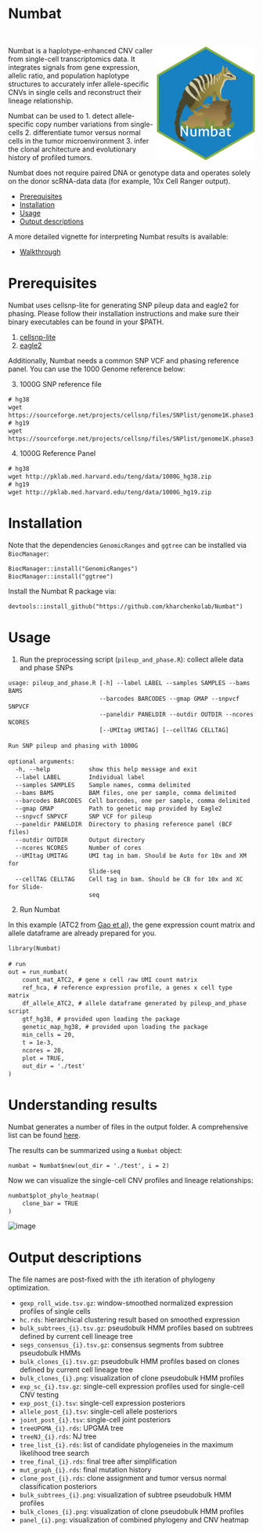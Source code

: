 # Numbat

<!-- badges: start -->

[![<kharchenkolab>](https://circleci.com/gh/kharchenkolab/Numbat.svg?style=svg)](https://app.circleci.com/pipelines/github/kharchenkolab/Numbat)
  
<!-- badges: end -->

<img src="logo.png" align="right" width="200">

Numbat is a haplotype-enhanced CNV caller from single-cell transcriptomics data. It integrates signals from gene expression, allelic ratio, and population haplotype structures to accurately infer allele-specific CNVs in single cells and reconstruct their lineage relationship. 

Numbat can be used to 1. detect allele-specific copy number variations from single-cells 2. differentiate tumor versus normal cells in the tumor microenvironment 3. infer the clonal architecture and evolutionary history of profiled tumors. 

Numbat does not require paired DNA or genotype data and operates solely on the donor scRNA-data data (for example, 10x Cell Ranger output).

- [Prerequisites](#prerequisites)
- [Installation](#installation)
- [Usage](#usage)
- [Output descriptions](#output-descriptions)

A more detailed vignette for interpreting Numbat results is available:
- [Walkthrough](http://pklab.med.harvard.edu/teng)

# Prerequisites
Numbat uses cellsnp-lite for generating SNP pileup data and eagle2 for phasing. Please follow their installation instructions and make sure their binary executables can be found in your $PATH.

1. [cellsnp-lite](https://github.com/single-cell-genetics/cellsnp-lite)
2. [eagle2](https://alkesgroup.broadinstitute.org/Eagle/)

Additionally, Numbat needs a common SNP VCF and phasing reference panel. You can use the 1000 Genome reference below:

3. 1000G SNP reference file 
```
# hg38
wget https://sourceforge.net/projects/cellsnp/files/SNPlist/genome1K.phase3.SNP_AF5e2.chr1toX.hg38.vcf.gz
# hg19
wget https://sourceforge.net/projects/cellsnp/files/SNPlist/genome1K.phase3.SNP_AF5e2.chr1toX.hg19.vcf.gz
```
4. 1000G Reference Panel
```
# hg38
wget http://pklab.med.harvard.edu/teng/data/1000G_hg38.zip
# hg19
wget http://pklab.med.harvard.edu/teng/data/1000G_hg19.zip
```

# Installation
Note that the dependencies `GenomicRanges` and `ggtree` can be installed via `BiocManager`:
```
BiocManager::install("GenomicRanges")
BiocManager::install("ggtree")
```
Install the Numbat R package via:
```
devtools::install_github("https://github.com/kharchenkolab/Numbat")
```

# Usage
1. Run the preprocessing script (`pileup_and_phase.R`): collect allele data and phase SNPs
```
usage: pileup_and_phase.R [-h] --label LABEL --samples SAMPLES --bams BAMS
                          --barcodes BARCODES --gmap GMAP --snpvcf SNPVCF
                          --paneldir PANELDIR --outdir OUTDIR --ncores NCORES
                          [--UMItag UMITAG] [--cellTAG CELLTAG]

Run SNP pileup and phasing with 1000G

optional arguments:
  -h, --help           show this help message and exit
  --label LABEL        Individual label
  --samples SAMPLES    Sample names, comma delimited
  --bams BAMS          BAM files, one per sample, comma delimited
  --barcodes BARCODES  Cell barcodes, one per sample, comma delimited
  --gmap GMAP          Path to genetic map provided by Eagle2
  --snpvcf SNPVCF      SNP VCF for pileup
  --paneldir PANELDIR  Directory to phasing reference panel (BCF files)
  --outdir OUTDIR      Output directory
  --ncores NCORES      Number of cores
  --UMItag UMITAG      UMI tag in bam. Should be Auto for 10x and XM for
                       Slide-seq
  --cellTAG CELLTAG    Cell tag in bam. Should be CB for 10x and XC for Slide-
                       seq
```

2. Run Numbat

In this example (ATC2 from [Gao et al](https://www.nature.com/articles/s41587-020-00795-2)), the gene expression count matrix and allele dataframe are already prepared for you.
```
library(Numbat)

# run
out = run_numbat(
    count_mat_ATC2, # gene x cell raw UMI count matrix 
    ref_hca, # reference expression profile, a genes x cell type matrix
    df_allele_ATC2, # allele dataframe generated by pileup_and_phase script
    gtf_hg38, # provided upon loading the package
    genetic_map_hg38, # provided upon loading the package
    min_cells = 20,
    t = 1e-3,
    ncores = 20,
    plot = TRUE,
    out_dir = './test'
)
```
# Understanding results
Numbat generates a number of files in the output folder. A comprehensive list can be found [here](#output-descriptions).

The results can be summarized using a `Numbat` object:
```
numbat = Numbat$new(out_dir = './test', i = 2)
```

Now we can visualize the single-cell CNV profiles and lineage relationships:
```
numbat$plot_phylo_heatmap(
    clone_bar = TRUE
)
```
![image](https://user-images.githubusercontent.com/13375875/151874913-c75b760b-98f3-4d2f-a080-efb21a67529c.png)

# Output descriptions
The file names are post-fixed with the `i`th iteration of phylogeny optimization.
- `gexp_roll_wide.tsv.gz`: window-smoothed normalized expression profiles of single cells
- `hc.rds`: hierarchical clustering result based on smoothed expression
- `bulk_subtrees_{i}.tsv.gz`: pseudobulk HMM profiles based on subtrees defined by current cell lineage tree
- `segs_consensus_{i}.tsv.gz`: consensus segments from subtree pseudobulk HMMs
- `bulk_clones_{i}.tsv.gz`: pseudobulk HMM profiles based on clones defined by current cell lineage tree
- `bulk_clones_{i}.png`: visualization of clone pseudobulk HMM profiles
- `exp_sc_{i}.tsv.gz`: single-cell expression profiles used for single-cell CNV testing
- `exp_post_{i}.tsv`: single-cell expression posteriors 
- `allele_post_{i}.tsv`: single-cell allele posteriors 
- `joint_post_{i}.tsv`: single-cell joint posteriors 
- `treeUPGMA_{i}.rds`: UPGMA tree
- `treeNJ_{i}.rds`: NJ tree
- `tree_list_{i}.rds`: list of candidate phylogeneies in the maximum likelihood tree search
- `tree_final_{i}.rds`: final tree after simplification
- `mut_graph_{i}.rds`: final mutation history
- `clone_post_{i}.rds`: clone assignment and tumor versus normal classification posteriors
- `bulk_subtrees_{i}.png`: visualization of subtree pseudobulk HMM profiles 
- `bulk_clones_{i}.png`: visualization of clone pseudobulk HMM profiles 
- `panel_{i}.png`: visualization of combined phylogeny and CNV heatmap
